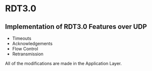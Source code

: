 # RDT3.0

## Implementation of RDT3.0 Features over UDP

* Timeouts
* Acknowledgements
* Flow Control
* Retransmission

All of the modifications are made in the Application Layer. 


